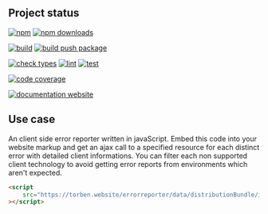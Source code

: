 <!-- !/usr/bin/env markdown
-*- coding: utf-8 -*-
region header
Copyright Torben Sickert (info["~at~"]torben.website) 16.12.2012

License
-------

This library written by Torben Sickert stand under a creative commons naming
3.0 unported license. See https://creativecommons.org/licenses/by/3.0/deed.de
endregion -->

Project status
--------------

[![npm](https://img.shields.io/npm/v/errorreporter?color=%23d55e5d&label=npm%20package%20version&logoColor=%23d55e5d&style=for-the-badge)](https://www.npmjs.com/package/errorreporter)
[![npm downloads](https://img.shields.io/npm/dy/errorreporter.svg?style=for-the-badge)](https://www.npmjs.com/package/errorreporter)

[![build](https://img.shields.io/github/actions/workflow/status/thaibault/errorreporter/build.yaml?style=for-the-badge)](https://github.com/thaibault/errorreporter/actions/workflows/build.yaml)
[![build push package](https://img.shields.io/github/actions/workflow/status/thaibault/errorreporter/build-package-and-push.yaml?label=build%20push%20package&style=for-the-badge)](https://github.com/thaibault/errorreporter/actions/workflows/build-package-and-push.yaml)

[![check types](https://img.shields.io/github/actions/workflow/status/thaibault/errorreporter/check-types.yaml?label=check%20types&style=for-the-badge)](https://github.com/thaibault/errorreporter/actions/workflows/check-types.yaml)
[![lint](https://img.shields.io/github/actions/workflow/status/thaibault/errorreporter/lint.yaml?label=lint&style=for-the-badge)](https://github.com/thaibault/errorreporter/actions/workflows/lint.yaml)
[![test](https://img.shields.io/github/actions/workflow/status/thaibault/errorreporter/test-coverage-report.yaml?label=test&style=for-the-badge)](https://github.com/thaibault/errorreporter/actions/workflows/test-coverage-report.yaml)

[![code coverage](https://img.shields.io/coverallsCoverage/github/thaibault/errorreporter?label=code%20coverage&style=for-the-badge)](https://coveralls.io/github/thaibault/errorreporter)

[![documentation website](https://img.shields.io/website-up-down-green-red/https/torben.website/errorreporter.svg?label=documentation-website&style=for-the-badge)](https://torben.website/errorreporter)

Use case
--------

An client side error reporter written in javaScript. Embed this code into your
website markup and get an ajax call to a specified resource for each distinct
error with detailed client informations. You can filter each non supported
client technology to avoid getting error reports from environments which aren't
expected.

```HTML
<script
    src="https://torben.website/errorreporter/data/distributionBundle/index.compiled.js"
></script>
```
